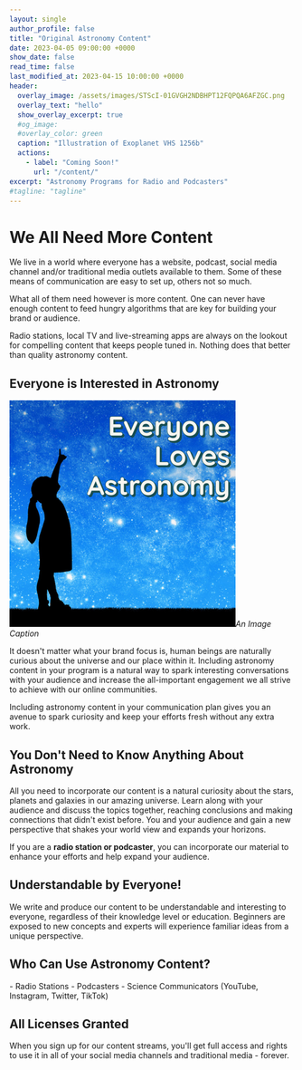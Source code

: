 ```yaml
---
layout: single
author_profile: false
title: "Original Astronomy Content"
date: 2023-04-05 09:00:00 +0000
show_date: false
read_time: false
last_modified_at: 2023-04-15 10:00:00 +0000
header:
  overlay_image: /assets/images/STScI-01GVGH2NDBHPT12FQPQA6AFZGC.png
  overlay_text: "hello"
  show_overlay_excerpt: true
  #og_image:
  #overlay_color: green
  caption: "Illustration of Exoplanet VHS 1256b"
  actions:
    - label: "Coming Soon!"
      url: "/content/"
excerpt: "Astronomy Programs for Radio and Podcasters"
#tagline: "tagline"
---
```


<h1>We All Need More Content</h1>

We live in a world where everyone has a website, podcast, social media channel and/or traditional media outlets available to them.  Some of these means of communication are easy to set up, others not so much.

What all of them need however is more content.  One can never have enough content to feed hungry algorithms that are key for building your brand or audience.

Radio stations, local TV and live-streaming apps are always on the lookout for compelling content that keeps people tuned in.  Nothing does that better than quality astronomy content.

<h2>Everyone is Interested in Astronomy</h2>

![An image](/assets/images/content/everyone-loves-astronomy.png)*An Image Caption*

It doesn't matter what your brand focus is, human beings are naturally curious about the universe and our place within it.  Including astronomy content in your program is a natural way to spark interesting conversations with your audience and increase the all-important engagement we all strive to achieve with our online communities. 

Including astronomy content in your communication plan gives you an avenue to spark curiosity and keep your efforts fresh without any extra work. 


<h2>You Don't Need to Know Anything About Astronomy</h2>

All you need to incorporate our content is a natural curiosity about the stars, planets and galaxies in our amazing universe.  Learn along with your audience and discuss the topics together, reaching conclusions and making connections that didn't exist before.  You and your audience and gain a new perspective that shakes your world view and expands your horizons.

If you are a **radio station or podcaster**, you can incorporate our material to enhance your efforts and help expand your audience.

<h2>Understandable by Everyone!</h2>

We write and produce our content to be understandable and interesting to everyone, regardless of their knowledge level or education.  Beginners are exposed to new concepts and experts will experience familiar ideas from a unique perspective.

<h2>Who Can Use Astronomy Content?</h2>
- Radio Stations
- Podcasters
- Science Communicators (YouTube, Instagram, Twitter, TikTok)

<h2>All Licenses Granted</h2>

When you sign up for our content streams, you'll get full access and rights to use it in all of your social media channels and traditional media - forever.
